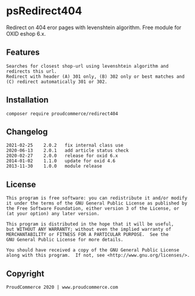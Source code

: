 psRedirect404
=============

Redirect on 404 eror pages with levenshtein algorithm.
Free module for OXID eshop 6.x.

Features
--------

	Searches for closest shop-url using levenshtein algorithm and redirects this url.
	Redirect with header (A) 301 only, (B) 302 only or best matches and (C) redirect automatically 301 or 302.

Installation
------------

    composer require proudcommerce/redirect404


Changelog
---------

    2021-02-25    2.0.2   fix internal class use
    2020-06-13    2.0.1   add article status check
    2020-02-27    2.0.0   release for oxid 6.x
    2014-01-02    1.1.0   update for oxid 4.6
    2013-11-30    1.0.0   module release

License
-------

    This program is free software: you can redistribute it and/or modify
    it under the terms of the GNU General Public License as published by
    the Free Software Foundation, either version 3 of the License, or
    (at your option) any later version.

    This program is distributed in the hope that it will be useful,
    but WITHOUT ANY WARRANTY; without even the implied warranty of
    MERCHANTABILITY or FITNESS FOR A PARTICULAR PURPOSE.  See the
    GNU General Public License for more details.

    You should have received a copy of the GNU General Public License
    along with this program.  If not, see <http://www.gnu.org/licenses/>.
    

Copyright
---------

	ProudCommerce 2020 | www.proudcommerce.com
